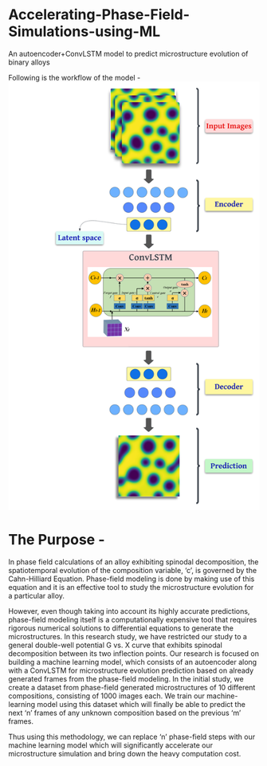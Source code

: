 # Accelerating-Phase-Field-Simulations-using-ML
An autoencoder+ConvLSTM model to predict microstructure evolution of binary alloys

Following is the workflow of the model - 
![alt text](https://github.com/IamAnubhav-08/Accelerating-Phase-Field-Simulations-using-ML/blob/main/Workflow.png)

# The Purpose -

In phase field calculations of an alloy exhibiting spinodal decomposition, the spatiotemporal evolution of the composition variable, ‘c’, is governed by the Cahn-Hilliard Equation. Phase-field modeling is done by making use of this equation and it is an effective tool to study the microstructure evolution for a particular alloy.

However, even though taking into account its highly accurate predictions, phase-field modeling itself is a computationally expensive tool that requires rigorous numerical solutions to differential equations to generate the microstructures. In this research study, we have restricted our study to a general double-well potential G vs. X curve that exhibits spinodal decomposition between its two inflection points. Our research is focused on building a machine learning model, which consists of an autoencoder along with a ConvLSTM for microstructure evolution prediction based on already generated frames from the phase-field modeling. In the initial study, we create a dataset from phase-field generated microstructures of 10 different compositions, consisting of 1000 images each. We train our machine-learning model using this dataset which will finally be able to predict the next ‘n’ frames of any unknown composition based on the previous ‘m’ frames.

Thus using this methodology, we can replace ‘n’ phase-field steps with our machine learning model which will significantly accelerate our
microstructure simulation and bring down the heavy computation cost.
